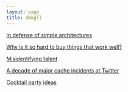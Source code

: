 ```yaml
---
layout: page
title: dmkgll
---
```


<a href="https://danluu.com/simple-architectures/">In defense of simple architectures</a>

<a href="https://danluu.com/nothing-works/">Why is it so hard to buy things that work well?</a>

<a href="https://danluu.com/talent/">Misidentifying talent</a>

<a href="https://danluu.com/cache-incidents/">A decade of major cache incidents at Twitter</a>

<a href="https://danluu.com/cocktail-ideas/">Cocktail party ideas</a>
